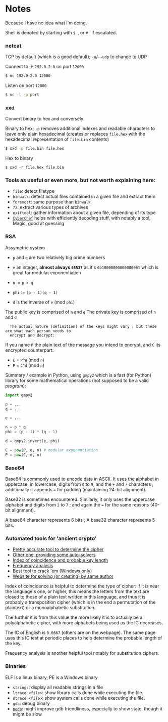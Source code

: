 # Notes

Because I have no idea what I'm doing.

Shell is denoted by starting with `$ `, or `# ` if escalated.

### netcat

TCP by default (which is a good default); `-u`/`--udp` to change to UDP

Connect to IP `192.0.2.0` on port `12000`
```bash
$ nc 192.0.2.0 12000
```

Listen on port `12000`
```bash
$ nc -l -p port
```

### xxd

Convert binary to hex and conversely

Binary to hex; `-p` removes additional indexes and readable characters to leave only plain hexadecimal
(creates or replaces `file.hex` with the hexadecimal representation of `file.bin` contents)
```bash
$ xxd -p file.bin file.hex
```

Hex to binary
```
$ xxd -r file.hex file.bin
```

### Tools as useful or even more, but not worth explaining here:

* `file`: detect filetype
* `binwalk`: detect actual files contained in a given file and extract them
* `foremost`: same purpose than `binwalk`
* `7z`: extract various types of archives
* `exiftool`: gather information about a given file, depending of its type
* [`CyberChef`](https://gchq.github.io/CyberChef) helps with efficiently decoding stuff, with notably a tool, Magic, good at guessing

### RSA

Assymetric system

* `p` and `q` are two relatively big prime numbers
* `e` an integer, **almost always `65537`** as it's `0b10000000000000001` which is great for modular exponentiation

* `n` := `p × q`
* `phi` := `(p - 1)(q - 1)`
* `d` is the inverse of `e` (mod `phi`)

The public key is comprised of `n` and `e`
The private key is comprised of `n` and `d`

      The actual nature (definition) of the keys might vary ; but these are what each person needs to
      encrypt and decrypt:

If you name `P` the plain text of the message you intend to encrypt, and `C` its encrypted counterpart:

* `C` = `P`^`e` (mod `n`)
* `P` = `C`^`d` (mod `n`)

Summary / example in Python, using `gmpy2` which is a fast (for Python) library for some mathematical
operations (not supposed to be a valid *program*):

```python
import gmpy2

p = ...
q = ...

e = ...

n = p * q
phi = (p - 1) * (q - 1)

d = gmpy2.invert(e, phi)

C = pow(P, e, n) # modular exponentiation
P = pow(C, d, n)

```

### Base64

Base64 is commonly used to encode data in ASCII. It uses the alphabet in uppercase,
in lowercase, digits from `0` to `9`, and the `+` and `/` characters ; additionally it appends
`=` for padding (maintaining 24-bit alignment).

Base32 is sometimes encountered. Similarly, it only uses the uppercase alphabet and digits from
`2` to `7` ; and again the `=` for the same reasons (40-bit alignment).

A base64 character represents 6 bits ; A base32 character represents 5 bits.

### Automated tools for 'ancient crypto'

* [Pretty accurate tool to determine the cipher](https://bionsgadgets.appspot.com/gadget_forms/refscore_extended.html)
* [Other one, providing some auto-solvers](https://www.boxentriq.com/code-breaking/cipher-identifier)
* [Index of coincidence and probable key length](https://www.dcode.fr/index-coincidence)
* [Frequency analysis](https://www.dcode.fr/frequency-analysis)
* [Best tool to crack 'em (Windows only)](https://sites.google.com/site/cryptocrackprogram/)
* [Website for solving (or creating) by same author](http://www.cryptoprograms.com/)

Index of coincidence is helpful to determine the type of cipher:
if it is near the language's one, or higher, this means the letters from the text
are closed to those of a plain text written in this language, 
and thus it is probably a transposition cipher (which is in the end a permutation of the plaintext)
or a monoalphabetic substitution.

The further it is from this value the more likely it is to actually be a polyalphabetic cipher,
with more alphabets being used as the IC decreases.

The IC of English is `0.0667` (others are on the webpage). The same page uses this IC test
at periodic places to help determine the probable length of the key.

Frequency analysis is another helpful tool notably for substitution ciphers.

### Binaries

ELF is a linux binary, PE is a Windows binary

* `strings`: display all readable strings in a file
* `ltrace <file>`: show library calls done while executing the file.
* `strace <file>`: show system calls done while executing the file.
* `gdb`: debug binary
* [`peda`](https://github.com/longld/peda): might improve gdb friendliness, especially to show state, though it might be slow